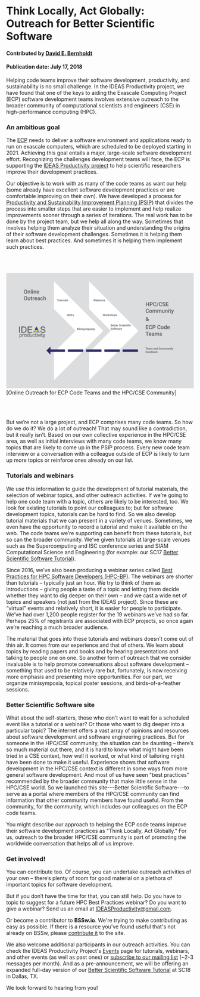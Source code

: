 # Think Locally, Act Globally: Outreach for Better Scientific Software

#### Contributed by [David E. Bernholdt](https://github.com/bernhold "David E. Bernholdt GitHub Profile")

#### Publication date: July 17, 2018

Helping code teams improve their software development, productivity, and sustainability is no small challenge. In the IDEAS Productivity project, we have found that one of the keys to aiding the Exascale Computing Project (ECP) software development teams involves extensive outreach to the broader community of computational scientists and engineers (CSE) in high-performance computing (HPC).

### An ambitious goal
The [ECP](https://exascaleproject.org) needs to deliver a software environment and applications ready to run on exascale computers, which are scheduled to be deployed starting in 2021. Achieving this goal entails a major, large-scale software development effort.  Recognizing the challenges development teams will face, the ECP is supporting the [IDEAS Productivity project](https://ideas-productivity.org) to help scientific researchers improve their development practices.

Our objective is to work with as many of the code teams as want our help (some already have excellent software development practices or are comfortable improving on their own).  We have developed a process for [Productivity and Sustainability Improvement Planning (PSIP)](https://bssw.io/psip) that divides the process into smaller steps that are easier to implement and help realize improvements sooner through a series of iterations. The real work has to be done by the project team, but we help all along the way.  Sometimes that involves helping them analyze their situation and understanding the origins of their software development challenges.  Sometimes it is helping them learn about best practices.  And sometimes it is helping them implement such practices.

<br>
<br>

<img src='../../images/Blog_OutreachForBSSw_1250_767.png' class='page' />[Online Outreach for ECP Code Teams and the HPC/CSE Community]

<br>
<br>

But we’re not a large project, and ECP comprises many code teams.  So how do we do it? We do a lot of outreach! That may sound like a contradiction, but it really isn’t.  Based on our own collective experience in the HPC/CSE area, as well as initial interviews with many code teams, we know many topics that are likely to come up in the PSIP process.  Every new code team interview or a conversation with a colleague outside of ECP is likely to turn up more topics or reinforce ones already on our list.  

### Tutorials and webinars
We use this information to guide the development of tutorial materials, the selection of webinar topics, and other outreach activities.  If we’re going to help one code team with a topic, others are likely to be interested, too.  We look for existing tutorials to point our colleagues to; but for software development topics, tutorials can be hard to find. So we also develop tutorial materials that we can present in a variety of venues.  Sometimes, we even have the opportunity to record a tutorial and make it available on the web.  The code teams we’re supporting can benefit from these tutorials, but so can the broader community.  We’ve given tutorials at large-scale venues such as the Supercomputing and ISC conference series and SIAM Computational Science and Engineering (for example: our SC17 [Better Scientific Software Tutorial](https://bssw.io/events/better-scientific-software-sc17-tutorial)).

Since 2016, we’ve also been producing a webinar series called [Best Practices for HPC Software Developers (HPC-BP)](https://ideas-productivity.org/resources/series/hpc-best-practices-webinars/).  The webinars are shorter than tutorials – typically just an hour.  We try to think of them as introductions – giving people a taste of a topic and letting them decide whether they want to dig deeper on their own – and we cast a wide net of topics and speakers (not just from the IDEAS project).  Since these are “virtual” events and relatively short, it is easier for people to participate.  We’ve had over 1,200 people register for the 19 webinars we’ve had so far.  Perhaps 25% of registrants are associated with ECP projects, so once again we’re reaching a much broader audience.

The material that goes into these tutorials and webinars doesn’t come out of thin air.  It comes from our experience and that of others.  We learn about topics by reading papers and books and by hearing presentations and talking to people one on one.  So another form of outreach that we consider invaluable is to help promote conversations about software development – something that used to be relatively rare but, fortunately, is now receiving more emphasis and presenting more opportunities.  For our part, we organize minisymposia, topical poster sessions, and birds-of-a-feather sessions.

### Better Scientific Software site

What about the self-starters, those who don’t want to wait for a scheduled event like a tutorial or a webinar?  Or those who want to dig deeper into a particular topic?  The internet offers a vast array of opinions and resources about software development and software engineering practices.  But for someone in the HPC/CSE community, the situation can be daunting – there’s so much material out there, and it is hard to know what might have been tried in a CSE context, how well it worked, or what kind of tailoring might have been done to make it useful.  Experience shows that software development in the HPC/CSE context is different in some ways from more general software development.  And most of us have seen "best practices" recommended by the broader community that make little sense in the HPC/CSE world.  So we launched this site---Better Scientific Software---to serve as a portal where members of the HPC/CSE community can find information that other community members have found useful.  From the community, for the community, which includes our colleagues on the ECP code teams.

You might describe our approach to helping the ECP code teams improve their software development practices as "Think Locally, Act Globally."  For us, outreach to the broader HPC/CSE community is part of promoting the worldwide conversation that helps all of us improve.

### Get involved!

You can contribute too.  Of course, you can undertake outreach activities of your own – there’s plenty of room for good material on a plethora of important topics for software development.  

But if you don’t have the time for that, you can still help.  Do you have to topic to suggest for a future HPC Best Practices webinar?  Do you want to give a webinar?  Send us an email at <IDEASProductivity@gmail.com>.  

Or become a contributor to **BSSw.io**. We're trying to make contributing as easy as possible.  If there is a resource you've found useful that's not already on BSSw, please [contribute it](https://bssw.io/pages/what-to-contribute-content-for-better-scientific-software) to the site.  

We also welcome additional participants in our outreach activities. You can check the IDEAS Productivity Project's [Events](https://ideas-productivity.org/resources/events/) page for tutorials, webinars, and other events (as well as past ones) or [subscribe to our mailing list](http://eepurl.com/cQCyJ5) (~2-3 messages per month).  And as a pre-announcement, we will be offering an expanded full-day version of our [Better Scientific Software Tutorial](https://bssw.io/events/better-scientific-software-sc17-tutorial) at SC18 in Dallas, TX.

We look forward to hearing from you!


<!---
Publish: yes 
RSS update: 2018-07-17
Track: community
Topics: Personal productivity and sustainability
Pinned: no
--->
